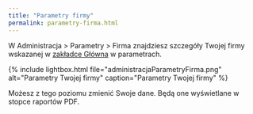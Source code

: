 ```yaml
---
title: "Parametry firmy"
permalink: parametry-firma.html 
---
```


W Administracja > Parametry > Firma znajdziesz szczegóły Twojej firmy wskazanej w [zakładce Główna](parametry-glowna) w parametrach.

{% include lightbox.html file="administracjaParametryFirma.png" alt="Parametry Twojej firmy" caption="Parametry Twojej firmy" %}

Możesz z tego poziomu zmienić Swoje dane. Będą one wyświetlane w stopce raportów PDF.